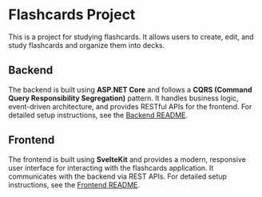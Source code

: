 # Flashcards Project

This is a project for studying flashcards. It allows users to create, edit, and study flashcards and organize them into decks.

## Backend
The backend is built using **ASP.NET Core** and follows a **CQRS (Command Query Responsibility Segregation)** pattern. It handles business logic, event-driven architecture, and provides RESTful APIs for the frontend. For detailed setup instructions, see the [Backend README](BackEnd/README.md).

## Frontend
The frontend is built using **SvelteKit** and provides a modern, responsive user interface for interacting with the flashcards application. It communicates with the backend via REST APIs. For detailed setup instructions, see the [Frontend README](FrontEnd/README.md).
